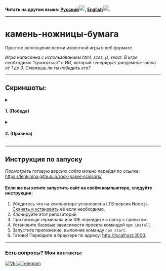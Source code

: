 <p><b>Читать на другом языке: <a href="/README.ru.md">Русский<img src="https://upload.wikimedia.org/wikipedia/commons/thumb/f/f3/Flag_of_Russia.svg/180px-Flag_of_Russia.svg.png" width="20"/></a>, <a href="/README.md">English<img src="https://upload.wikimedia.org/wikipedia/commons/thumb/8/83/Flag_of_the_United_Kingdom_%283-5%29.svg/180px-Flag_of_the_United_Kingdom_%283-5%29.svg.png" width="20"/></a>.</b></p>

---

# камень-ножницы-бумага

Простое воплощение всеми известной игры в веб формате

*Игра написанна с использованием html, scss, js, react. 
В игре необходимо "сражаться" с ИИ, который генерирует рандомное число от 1 до 3. Сможешь ли ты победить его?*


---

## Скриншоты:
<details> 
	<summary><h4>1. (Победа)</h4></summary>
	<img src="https://sun9-21.userapi.com/impg/5ZzBdfDrbcoA-WzaqI2FIWvAp54V7rzl_aLW0A/VX0Zgz1-MuI.jpg?size=1282x861&quality=96&sign=377f33e2a3ab432d27bd2614a34ebe0b&type=album" width="500"/>
</details>
<details> 
	<summary><h4>2. (Правила)</h4></summary>
	<img src="https://sun9-4.userapi.com/impg/AQp3b1z9nPn5xX3HDGTqlpUvbCx2a0oddwqjeA/joCpxbIGw74.jpg?size=1280x861&quality=96&sign=79641920066152959420e21372c630e1&type=album" width="500"/>
</details>

---

## Инструкция по запуску

*Посмотреть готовую версию сайта можно перейдя по ссылке:* 
https://lenkinma.github.io/rock-paper-scissors/

#### Если же вы хотите запустить сайт на своём компьютере, следуйте инструкции:
1. Убедитесь что на компьютере установлена LTS-версия Node.js.
   [Скачать и установить](https://nodejs.org/) её если необходимо.
2. Клонируйте этот репозиторий.
3. При помощи терминала или IDE перейдите в папку с проектом.
4. Установите базовые зависимости проекта командой `npm install`.
5. Запустите приложение, выполнив команду `npm start`.
6. Готово! Перейдите в браузере по адресу: [http://localhost:3000](http://localhost:3000).

---

### Есть вопросы? Мои контакты:
<a href="https://vk.com/lenkinma">
	<img src="https://img.shields.io/badge/-ВКонтакте-090909?style=for-the-badge&logo=VK&logoColor=0077FF" alt="Vk"/>
</a>
<a href="https://t.me/lenkinmax">
	<img src="https://img.shields.io/badge/-Telegram-090909?style=for-the-badge&logo=Telegram&logoColor=26A5E4" alt="Telegram"/>
</a>